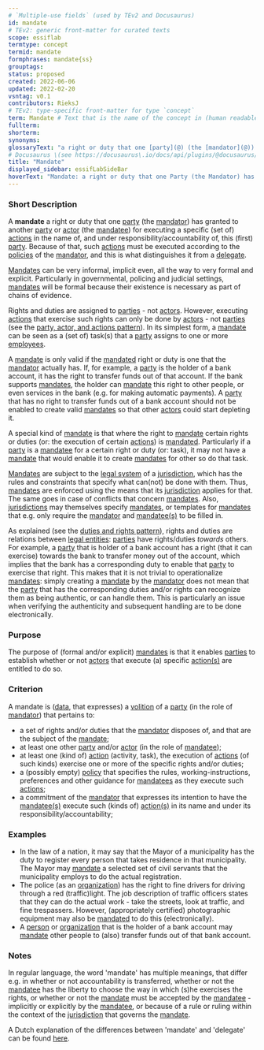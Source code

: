 ```yaml
---
# `Multiple-use fields` (used by TEv2 and Docusaurus)
id: mandate
# TEv2: generic front-matter for curated texts
scope: essiflab
termtype: concept
termid: mandate
formphrases: mandate{ss}
grouptags:
status: proposed
created: 2022-06-06
updated: 2022-02-20
vsntag: v0.1
contributors: RieksJ
# TEv2: type-specific front-matter for type `concept`
term: Mandate # Text that is the name of the concept in (human readable) texts.
fullterm:
shorterm:
synonyms:
glossaryText: "a right or duty that one [party](@) (the [mandator](@)) has granted to another [party](@) or [actor](@) (the [mandatee](@)) for executing a specific (set of) [actions](@) in the name of, and under responsibility/accountability of, this (first) [party](@)."
# Docusaurus \(see https://docusaurus\.io/docs/api/plugins/@docusaurus/plugin-content-docs#markdown-front-matter\):
title: "Mandate"
displayed_sidebar: essifLabSideBar
hoverText: "Mandate: a right or duty that one Party (the Mandator) has granted to another Party or Actor (the Mandatee) for executing a specific (set of) Actions in the name of, and under responsibility/accountability of, this (first) Party."
---
```


### Short Description
A **mandate** a right or duty that one [party](@) (the [mandator](@)) has granted to another [party](@) or [actor](@) (the [mandatee](@)) for executing a specific (set of) [actions](@) in the name of, and under responsibility/accountability of, this (first) [party](@). Because of that, such [actions](@) must be executed according to the [policies](@) of the [mandator](@), and this is what distinguishes it from a [delegate](@).

[Mandates](@) can be very informal, implicit even, all the way to very formal and explicit. Particularly in governmental, policing and judicial settings, [mandates](@) will be formal because their existence is necessary as part of chains of evidence.

Rights and duties are assigned to [parties](@) - not [actors](@). However, executing [actions](@) that exercise such rights can only be done by [actors](@) - not [parties](@) (see the [party, actor, and actions pattern](pattern-party-actor-action@)). In its simplest form, a [mandate](@) can be seen as a (set of) task(s) that a [party](@) assigns to one or more [employees](@).

A [mandate](@) is only valid if the [mandated](@) right or duty is one that the [mandator](@) actually has. If, for example, a [party](@) is the holder of a bank account, it has the right to transfer funds out of that account. If the bank supports [mandates](@), the holder can [mandate](@) this right to other people, or even services in the bank (e.g. for making automatic payments). A [party](@) that has no right to transfer funds out of a bank account should not be enabled to create valid [mandates](@) so that other [actors](@) could start depleting it.

A special kind of [mandate](@) is that where the right to [mandate](@) certain rights or duties (or: the execution of certain [actions](@)) is [mandated](@). Particularly if a [party](@) is a [mandatee](@) for a certain right or duty (or: task), it may not have a [mandate](@) that would enable it to create [mandates](@) for other so do that task.

[Mandates](@) are subject to the [legal system](@) of a [jurisdiction](@), which has the rules and constraints that specify what can(not) be done with them. Thus, [mandates](@) are enforced using the means that its [jurisdiction](@) applies for that. The same goes in case of conflicts that concern [mandates](@). Also, [jurisdictions](@) may themselves specify [mandates](@), or templates for [mandates](@) that e.g. only require the [mandator](@) and [mandatee(s)](@) to be filled in.

As explained (see the [duties and rights pattern](pattern-duties-and-rights@)), rights and duties are relations between [legal entities](@): [parties](@) have rights/duties *towards* others. For example, a [party](@) that is holder of a bank account has a right (that it can exercise) towards the bank to transfer money out of the account, which implies that the bank has a corresponding duty to enable that [party](@) to exercise that right. This makes that it is not trivial to operationalize [mandates](@): simply creating a [mandate](@) by the [mandator](@) does not mean that the [party](@) that has the corresponding duties and/or rights can recognize them as being authentic, or can handle them. This is particularly an issue when verifying the authenticity and subsequent handling are to be done electronically.

### Purpose
The purpose of (formal and/or explicit) [mandates](@) is that it enables [parties](@) to establish whether or not [actors](@) that execute (a) specific [action(s)](@) are entitled to do so.
### Criterion
A mandate is ([data](@), that expresses) a [volition](https://www.merriam-webster.com/dictionary/volition) of a [party](@) (in the role of [mandator](@)) that pertains to:
- a set of rights and/or duties that the [mandator](@) disposes of, and that are the subject of the [mandate](@);
- at least one other [party](@) and/or [actor](@) (in the role of [mandatee](@));
- at least one (kind of) [action](@) (activity, task), the execution of [actions](@) (of such kinds) exercise one or more of the specific rights and/or duties;
- a (possibly empty) [policy](@) that specifies the rules, working-instructions, preferences and other guidance for [mandatees](@) as they execute such [actions](@);
- a commitment of the [mandator](@) that expresses its intention to have the [mandatee(s)](@) execute such (kinds of) [action(s)](@) in its name and under its responsibility/accountability;

### Examples

- In the law of a nation, it may say that the Mayor of a municipality has the duty to register every person that takes residence in that municipality. The Mayor may [mandate](@) a selected set of civil servants that the municipality employs to do the actual registration.
- The police (as an [organization](@)) has the right to fine drivers for driving through a red (traffic)light. The job description of traffic officers states that they can do the actual work - take the streets, look at traffic, and fine trespassers. However, (appropriately certified) photographic equipment may also be [mandated](@) to do this (electronically).
- A [person](@) or [organization](@) that is the holder of a bank account may [mandate](@) other people to (also) transfer funds out of that bank account.

### Notes

In regular language, the word 'mandate' has multiple meanings, that differ e.g. in whether or not accountability is transferred, whether or not the [mandatee](@) has the liberty to choose the way in which (s)he exercises the rights, or whether or not the [mandate](@) must be accepted by the [mandatee](@) - implicitly or explicitly by the [mandatee](@), or because of a rule or ruling within the context of the [jurisdiction](@) that governs the [mandate](@).

A Dutch explanation of the differences between 'mandate' and 'delegate' can be found [here](https://www.vijverbergadvocaten.nl/bestuursrecht/algemeen-bestuursrecht/mandaat-delegatie-en-volmacht).